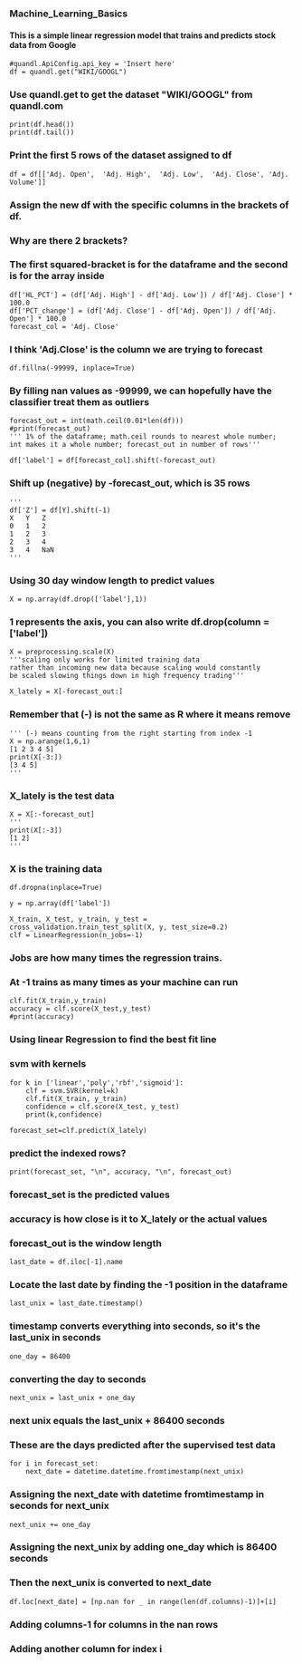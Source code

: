 ### Machine_Learning_Basics
#### This is a simple linear regression model that trains and predicts stock data from Google
    #quandl.ApiConfig.api_key = 'Insert here'
    df = quandl.get("WIKI/GOOGL")
### Use quandl.get to get the dataset "WIKI/GOOGL" from quandl.com 

    print(df.head())
    print(df.tail())
### Print the first 5 rows of the dataset assigned to df

    df = df[['Adj. Open',  'Adj. High',  'Adj. Low',  'Adj. Close', 'Adj. Volume']]
### Assign the new df with the specific columns in the brackets of df. 
### Why are there 2 brackets?
### The first squared-bracket is for the dataframe and the second is for the array inside

    df['HL_PCT'] = (df['Adj. High'] - df['Adj. Low']) / df['Adj. Close'] * 100.0
    df['PCT_change'] = (df['Adj. Close'] - df['Adj. Open']) / df['Adj. Open'] * 100.0
    forecast_col = 'Adj. Close'
### I think 'Adj.Close' is the column we are trying to forecast

    df.fillna(-99999, inplace=True)
### By filling nan values as -99999, we can hopefully have the classifier treat them as outliers

    forecast_out = int(math.ceil(0.01*len(df)))
    #print(forecast_out)
    ''' 1% of the dataframe; math.ceil rounds to nearest whole number; 
    int makes it a whole number; forecast_out in number of rows'''

    df['label'] = df[forecast_col].shift(-forecast_out)
### Shift up (negative) by -forecast_out, which is 35 rows
    '''
    df['Z'] = df[Y].shift(-1)
    X	Y	Z
    0	1	2
    1	2	3
    2	3	4
    3	4	NaN
    '''
### Using 30 day window length to predict values

    X = np.array(df.drop(['label'],1))
### 1 represents the axis, you can also write df.drop(column = ['label'])

    X = preprocessing.scale(X)
    '''scaling only works for limited training data 
    rather than incoming new data because scaling would constantly 
    be scaled slowing things down in high frequency trading'''

    X_lately = X[-forecast_out:]
### Remember that (-) is not the same as R where it means remove
    ''' (-) means counting from the right starting from index -1 
    X = np.arange(1,6,1)
    [1 2 3 4 5]
    print(X[-3:])
    [3 4 5]
    '''
### X_lately is the test data

    X = X[:-forecast_out]
    '''
    print(X[:-3])
    [1 2]
    '''
### X is the training data 

    df.dropna(inplace=True)

    y = np.array(df['label'])

    X_train, X_test, y_train, y_test = cross_validation.train_test_split(X, y, test_size=0.2)
    clf = LinearRegression(n_jobs=-1)
### Jobs are how many times the regression trains. 
### At -1 trains as many times as your machine can run
    clf.fit(X_train,y_train)
    accuracy = clf.score(X_test,y_test)
    #print(accuracy)
### Using linear Regression to find the best fit line

### svm with kernels
    for k in ['linear','poly','rbf','sigmoid']:
        clf = svm.SVR(kernel=k)
        clf.fit(X_train, y_train)
        confidence = clf.score(X_test, y_test)
        print(k,confidence)

    forecast_set=clf.predict(X_lately)
### predict the indexed rows?

    print(forecast_set, "\n", accuracy, "\n", forecast_out)
### forecast_set is the predicted values
### accuracy is how close is it to X_lately or the actual values
### forecast_out is the window length

    last_date = df.iloc[-1].name
### Locate the last date by finding the -1 position in the dataframe
    last_unix = last_date.timestamp()
### timestamp converts everything into seconds, so it's the last_unix in seconds
    one_day = 86400
### converting the day to seconds
    next_unix = last_unix + one_day
### next unix equals the last_unix + 86400 seconds
### These are the days predicted after the supervised test data

    for i in forecast_set:
        next_date = datetime.datetime.fromtimestamp(next_unix)
### Assigning the next_date with datetime fromtimestamp in seconds for next_unix
    next_unix += one_day
### Assigning the next_unix by adding one_day which is 86400 seconds
### Then the next_unix is converted to next_date
    df.loc[next_date] = [np.nan for _ in range(len(df.columns)-1)]+[i]
### Adding columns-1 for columns in the nan rows
### Adding another column for index i
